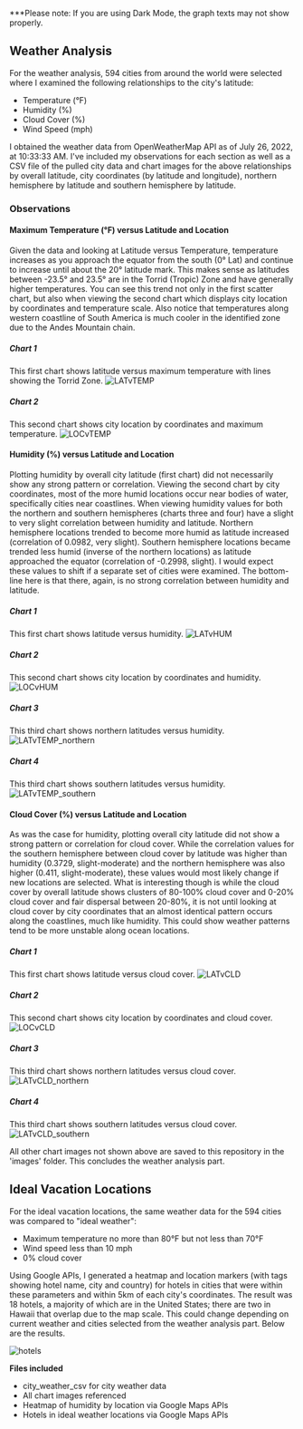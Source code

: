 ***Please note: If you are using Dark Mode, the graph texts may not show properly. 

## Weather Analysis

For the weather analysis, 594 cities from around the world were selected where I examined the following relationships to the city's latitude:
* Temperature (°F)
* Humidity (%)
* Cloud Cover (%)
* Wind Speed (mph)

I obtained the weather data from OpenWeatherMap API as of July 26, 2022, at 10:33:33 AM. I've included my observations for each section as well as a CSV file of the pulled city data and chart images for the above relationships by overall latitude, city coordinates (by latitude and longitude), northern hemisphere by latitude and southern hemisphere by latitude.  

### Observations
#### Maximum Temperature (°F) versus Latitude and Location
Given the data and looking at Latitude versus Temperature, temperature increases as you approach the equator from the south (0° Lat) and continue to increase until about the 20° latitude mark. This makes sense as latitudes between -23.5° and 23.5° are in the Torrid (Tropic) Zone and have generally higher temperatures. You can see this trend not only in the first scatter chart, but also when viewing the second chart which displays city location by coordinates and temperature scale. Also notice that temperatures along western coastline of South America is much cooler in the identified zone due to the Andes Mountain chain.

##### Chart 1
This first chart shows latitude versus maximum temperature with lines showing the Torrid Zone. 
![LATvTEMP](https://user-images.githubusercontent.com/104914008/181065852-df6c231c-6489-46d3-98d6-5e0197d6d3d0.png)

##### Chart 2
This second chart shows city location by coordinates and maximum temperature. 
![LOCvTEMP](https://user-images.githubusercontent.com/104914008/181100327-b64bb5ff-ac39-4fa9-a66b-14f01c952a0c.png)

#### Humidity (%) versus Latitude and Location
Plotting humidity by overall city latitude (first chart) did not necessarily show any strong pattern or correlation. Viewing the second chart by city coordinates, most of the more humid locations occur near bodies of water, specifically cities near coastlines. When viewing humidity values for both the northern and southern hemispheres (charts three and four) have a slight to very slight correlation between humidity and latitude. Northern hemisphere locations trended to become more humid as latitude increased (correlation of 0.0982, very slight). Southern hemisphere locations became trended less humid (inverse of the northern locations) as latitude approached the equator (correlation of -0.2998, slight). I would expect these values to shift if a separate set of cities were examined. The bottom-line here is that there, again, is no strong correlation between humidity and latitude.

##### Chart 1
This first chart shows latitude versus humidity.
![LATvHUM](https://user-images.githubusercontent.com/104914008/181101809-27c94753-fd3e-46e9-9c27-1db2f489c3ed.png)

##### Chart 2
This second chart shows city location by coordinates and humidity.
![LOCvHUM](https://user-images.githubusercontent.com/104914008/181101753-4f184f18-f874-49d3-9936-8130a5c99491.png)

##### Chart 3
This third chart shows northern latitudes versus humidity.
![LATvTEMP_northern](https://user-images.githubusercontent.com/104914008/181101772-b23f2df6-7162-4e77-9b64-026df3935506.png)

##### Chart 4
This third chart shows southern latitudes versus humidity.
![LATvTEMP_southern](https://user-images.githubusercontent.com/104914008/181101767-47edeb04-3aff-46ed-912d-85135fcfdf8a.png)

#### Cloud Cover (%) versus Latitude and Location
As was the case for humidity, plotting overall city latitude did not show a strong pattern or correlation for cloud cover. While the correlation values for the southern hemisphere between cloud cover by latitude was higher than humidity (0.3729, slight-moderate) and the northern hemisphere was also higher (0.411, slight-moderate), these values would most likely change if new locations are selected. What is interesting though is while the cloud cover by overall latitude shows clusters of 80-100% cloud cover and 0-20% cloud cover and fair dispersal between 20-80%, it is not until looking at cloud cover by city coordinates that an almost identical pattern occurs along the coastlines, much like humidity. This could show weather patterns tend to be more unstable along ocean locations.

##### Chart 1
This first chart shows latitude versus cloud cover.
![LATvCLD](https://user-images.githubusercontent.com/104914008/181103558-b0b78ede-5b23-4768-b4bd-53db9e5d5ae6.png)

##### Chart 2
This second chart shows city location by coordinates and cloud cover.
![LOCvCLD](https://user-images.githubusercontent.com/104914008/181103590-e1611cf7-da62-434f-b6f7-6f29f3349fe0.png)

##### Chart 3
This third chart shows northern latitudes versus cloud cover.
![LATvCLD_northern](https://user-images.githubusercontent.com/104914008/181103568-bdd2df4a-4973-4e72-830e-6fa2cc59654b.png)

##### Chart 4
This third chart shows southern latitudes versus cloud cover.
![LATvCLD_southern](https://user-images.githubusercontent.com/104914008/181103573-ab5b03f0-115c-4864-911c-5d1fb9159dc6.png)

All other chart images not shown above are saved to this repository in the 'images' folder. This concludes the weather analysis part.

## Ideal Vacation Locations

For the ideal vacation locations, the same weather data for the 594 cities was compared to "ideal weather":
* Maximum temperature no more than 80°F but not less than 70°F
* Wind speed less than 10 mph
* 0% cloud cover

Using Google APIs, I generated a heatmap and location markers (with tags showing hotel name, city and country) for hotels in cities that were within these parameters and within 5km of each city's coordinates. The result was 18 hotels, a majority of which are in the United States; there are two in Hawaii that overlap due to the map scale. This could change depending on current weather and cities selected from the weather analysis part. Below are the results.

![hotels](https://user-images.githubusercontent.com/104914008/181104608-08fb9299-8b67-4b67-9cc5-805231633b3e.png)

<b>Files included</b>
* city_weather_csv for city weather data
* All chart images referenced
* Heatmap of humidity by location via Google Maps APIs
* Hotels in ideal weather locations via Google Maps APIs
